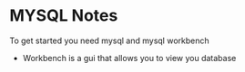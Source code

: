 # MYSQL Notes

To get started you need mysql and mysql workbench
- Workbench is a gui that allows you to view you database
